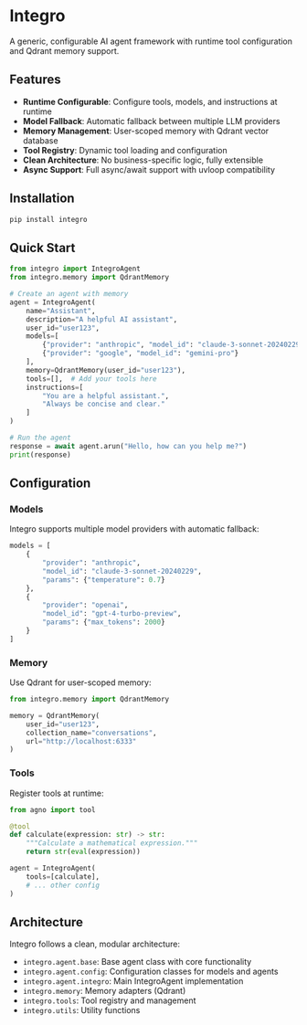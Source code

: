 # Integro

A generic, configurable AI agent framework with runtime tool configuration and Qdrant memory support.

## Features

- **Runtime Configurable**: Configure tools, models, and instructions at runtime
- **Model Fallback**: Automatic fallback between multiple LLM providers
- **Memory Management**: User-scoped memory with Qdrant vector database
- **Tool Registry**: Dynamic tool loading and configuration
- **Clean Architecture**: No business-specific logic, fully extensible
- **Async Support**: Full async/await support with uvloop compatibility

## Installation

```bash
pip install integro
```

## Quick Start

```python
from integro import IntegroAgent
from integro.memory import QdrantMemory

# Create an agent with memory
agent = IntegroAgent(
    name="Assistant",
    description="A helpful AI assistant",
    user_id="user123",
    models=[
        {"provider": "anthropic", "model_id": "claude-3-sonnet-20240229"},
        {"provider": "google", "model_id": "gemini-pro"}
    ],
    memory=QdrantMemory(user_id="user123"),
    tools=[],  # Add your tools here
    instructions=[
        "You are a helpful assistant.",
        "Always be concise and clear."
    ]
)

# Run the agent
response = await agent.arun("Hello, how can you help me?")
print(response)
```

## Configuration

### Models

Integro supports multiple model providers with automatic fallback:

```python
models = [
    {
        "provider": "anthropic",
        "model_id": "claude-3-sonnet-20240229",
        "params": {"temperature": 0.7}
    },
    {
        "provider": "openai",
        "model_id": "gpt-4-turbo-preview",
        "params": {"max_tokens": 2000}
    }
]
```

### Memory

Use Qdrant for user-scoped memory:

```python
from integro.memory import QdrantMemory

memory = QdrantMemory(
    user_id="user123",
    collection_name="conversations",
    url="http://localhost:6333"
)
```

### Tools

Register tools at runtime:

```python
from agno import tool

@tool
def calculate(expression: str) -> str:
    """Calculate a mathematical expression."""
    return str(eval(expression))

agent = IntegroAgent(
    tools=[calculate],
    # ... other config
)
```

## Architecture

Integro follows a clean, modular architecture:

- `integro.agent.base`: Base agent class with core functionality
- `integro.agent.config`: Configuration classes for models and agents
- `integro.agent.integro`: Main IntegroAgent implementation
- `integro.memory`: Memory adapters (Qdrant)
- `integro.tools`: Tool registry and management
- `integro.utils`: Utility functions
